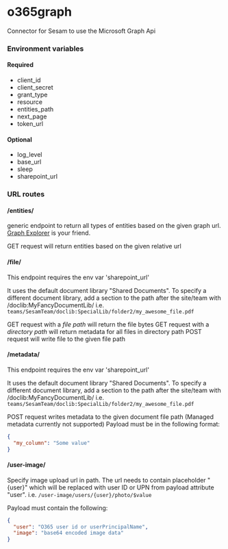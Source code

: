 # o365graph
Connector for Sesam to use the Microsoft Graph Api


### Environment variables

#### Required

* client_id
* client_secret
* grant_type
* resource
* entities_path
* next_page
* token_url

#### Optional

* log_level
* base_url
* sleep
* sharepoint_url


### URL routes

#### /entities/<path>
generic endpoint to return all types of entities based on the given graph url. [Graph Explorer](https://developer.microsoft.com/en-us/graph/graph-explorer#) is your friend.

GET request will return entities based on the given relative url

#### /file/<path>

This endpoint requires the env var 'sharepoint_url'

It uses the default document library "Shared Documents". To specify a different document library, add a section to the path after the site/team with /doclib:MyFancyDocumentLib/
i.e. `teams/SesamTeam/doclib:SpecialLib/folder2/my_awesome_file.pdf`

GET request with a *file path* will return the file bytes
GET request with a *directory path* will return metadata for all files in directory path
POST request will write file to the given file path

#### /metadata/<path>

This endpoint requires the env var 'sharepoint_url'

It uses the default document library "Shared Documents". To specify a different document library, add a section to the path after the site/team with /doclib:MyFancyDocumentLib/
i.e. `teams/SesamTeam/doclib:SpecialLib/folder2/my_awesome_file.pdf`

POST request writes metadata to the given document file path (Managed metadata currently not supported)
Payload must be in the following format:
```json
{
  "my_column": "Some value"
}
```

#### /user-image/<path>

Specify image upload url in path. The url needs to contain placeholder "{user}" which will be replaced with user ID or UPN from payload attribute "user".
i.e. `/user-image/users/{user}/photo/$value`

Payload must contain the following:
```json
{
  "user": "O365 user id or userPrincipalName",
  "image": "base64 encoded image data"
}
```
